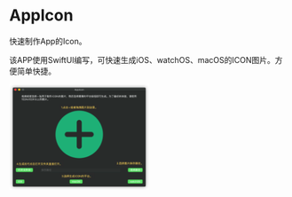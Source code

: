 # AppIcon
快速制作App的Icon。

该APP使用SwiftUI编写，可快速生成iOS、watchOS、macOS的ICON图片。方便简单快捷。

<img src="https://github.com/flywo/AppIcon/blob/master/1.png" width="50%" height="50%">

